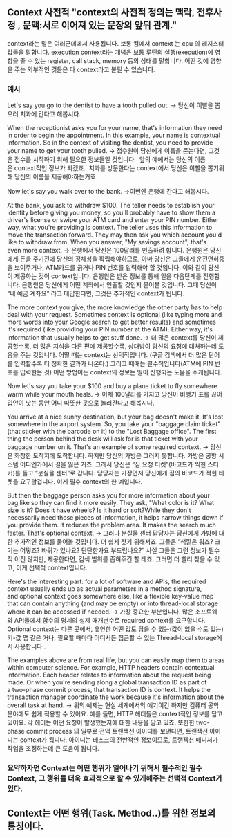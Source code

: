 ## Context 사전적 "context의 사전적 정의는 맥락, 전후사정 , 문맥:서로 이어져 있는 문장의 앞뒤 관계."

context라는 말은 여러군데에서 사용됩니다.
보통 컴에서 context 는 cpu 의 레지스터값들을 말합니다.
execution context라는 개념은 보통 루틴의 실행(execution)에 영향을 줄 수 있는
register, call stack, memory 등의 상태를 말합니다.
어떤 것에 영향을 주는 외부적인 것들은 다 context라고 불릴 수 있습니다.

### 예시 
Let's say you go to the dentist to have a tooth pulled out.
-> 당신이 이빨을 뽑으러 치과에 간다고 해봅시다.

When the receptionist asks you for your name, that's information they need in order to begin the appointment. In this example, your name is contextual information. So in the context of visiting the dentist, you need to provide your name to get your tooth pulled.
-> 접수원이 당신에게 이름을 묻는다면, 그것은 접수를 시작하기 위해 필요한 정보들일 것입니다. 
      앞의 예에서는 당신의 이름은 context적인 정보가 되겠죠.  치과를 방문한다는 context에서 당신은 이빨을 뽑기위해 당신의 이름을 제공해야하는거죠 
      
Now let's say you walk over to the bank.
->이번엔 은행에 간다고 해봅시다.

At the bank, you ask to withdraw $100. The teller needs to establish your identity before giving you money, so you'll probably have to show them a driver's license or swipe your ATM card and enter your PIN number. Either way, what you're providing is context. The teller uses this information to move the transaction forward. They may then ask you which account you'd like to withdraw from. When you answer, "My savings account", that's even more context.
-> 은행에서 당신은 100달러를 인출하려 합니다. 은행원은 당신에게 돈을 주기전에 당신의 정체성을 확립해야하므로, 아마 당신은 그들에게 운전면허증을 보여주거나, ATM카드를 긁거나 PIN 번호를 입력해야 할 것입니다. 이와 같이 당신이 제공하는 것이 context입니다. 은행원은 받은 정보를 통해 일을 다음단계를 진행합니다. 은행원은 당신에게 어떤 계좌에서 인출할 것인지 물어볼 것입니다. 그때 당신이 “내 예금 계좌요” 라고 대답한다면, 그것은 추가적인 context가 됩니다. 

The more context you give, the more knowledge the other party has to help deal with your request. Sometimes context is optional (like typing more and more words into your Google search to get better results) and sometimes it's required (like providing your PIN number at the ATM). Either way, it's information that usually helps to get stuff done.
-> 더 많은 context를 당신이 제공할수록, 더 많은 지식을 다른 편에 제공할수록, 상대방이 당신의 요청에 대처하는데 도움을 주는 것입니다. 어떨 때는 context는 선택적입니다. (구글 검색에서 더 많은 단어를 입력할수록 더 정확한 결과가 나온다.) 그리고 때때는 필수적입니다(ATM에 PIN 번호를 입력한는 것) 어떤 방법이든 context의 정보는 일이 진행되는 도움을 주게됩니다.

Now let's say you take your $100 and buy a plane ticket to fly somewhere warm while your mouth heals.
-> 이제 100달러를 가지고 당신이 비행기 표를 끊어 입안이 낫는 동안 어디 따뜻한 곳으로 놀러간다고 해봅시다.

You arrive at a nice sunny destination, but your bag doesn't make it. It's lost somewhere in the airport system. So, you take your "baggage claim ticket" (that sticker with the barcode on it) to the "Lost Baggage office". The first thing the person behind the desk will ask for is that ticket with your baggage number on it. That's an example of some required context.
-> 당신은 화창한 도착지에 도착합니다. 하지만 당신의 가방은 그러지 못합니다. 가방은 공항 시스템 어디엔가에서 길을 잃은 거죠. 그래서 당신은 “짐 요청 티켓”(바코드가 찍힌 스티커)를 들고 “분실물 센터”로 갑니다. 담당자는 가장먼저 당신에게 짐의 바코드가 적힌 티켓을 요구할겁니다. 이게 필수 context의 한 예입니다.

 But then the baggage person asks you for more information about your bag like so they can find it more easily. They ask, "What color is it? What size is it? Does it have wheels? Is it hard or soft?While they don't necessarily need those pieces of information, it helps narrow things down if you provide them. It reduces the problem area. It makes the search much faster. That's optional context.
 -> 그러나 분실물 센터 담당자는 당신에게 가방에 대한 추가적인 정보를 물어볼 것입니다. 더 쉽게 찾기 위해서죠. 그들은 “색깔은 뭐죠? 크기는 어떻죠? 바퀴가 있나요? 단단한가요 부드럽나요?” 사실 그들은 그런 정보가 필수적 이진 않지만, 제공한다면, 검색 범위를 좁혀주긴 할 테죠. 그러면 더 빨리 찾을 수 있고, 이게 선택적 context입니다.
 
 Here's the interesting part: for a lot of software and APIs, the required context usually ends up as actual parameters in a method signature, and optional context goes somewhere else, like a flexible key-value map that can contain anything (and may be empty) or into thread-local storage where it can be accessed if needed.
 -> 가장 중요한 부분입니다. 많은 소프트웨와 API들에서 함수의 명세의 실제 매개변수로 required context를 요구합니다. Optional context는 다른 곳에서, 유연한 어떤 값도 담을 수 있는(값이 없을 수도 있는)키-값 맵 같은 거나, 필요할 때마다 어디서든 접근할 수 있는 Thread-local storage에서 사용합니다..
 
 The examples above are from real life, but you can easily map them to areas within computer science. For example, HTTP headers contain contextual information. Each header relates to information about the request being made. Or when you're sending along a global transaction ID as part of a two-phase commit process, that transaction ID is context. It helps the transaction manager coordinate the work because it's information about the overall task at hand.
 -> 위의 예제는 현실 세계에서의 얘기이긴 하지만 컴퓨터 공학 분야에도 쉽게 적용할 수 있어요. 예를 들면, HTTP 헤더들은 context적인 정보를 담고 있어요. 각 헤더는 어떤 요청이 발생했는지에 대한 내용을 담고 있죠. 또한한 two-phase commit process 의 일부로 전역 트랜잭션 아이디를 보낸다면, 트랜잭션 아이디는 context가 됩니다. 아이디는 테스크의 전반적인 정보이므로, 트랜젝션 매니저가 작업을 조정하는데 큰 도움이 됩니다.
 
 
### 요약하자면 Context는 어떤 행위가 일어나기 위해서 필수적인 필수 Context, 그 행위를 더욱 효과적으로 할 수 있게해주는 선택적 Context가 있다.
## Context는 어떤 행위(Task. Method..)를 위한 정보의 통칭이다.

 
